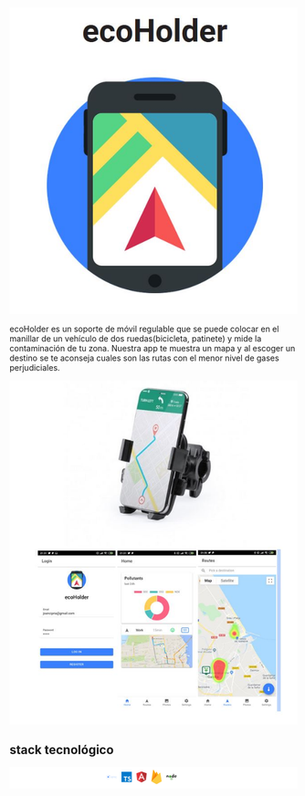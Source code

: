 
![ecoHolder logo](https://github.com/DianaIT/ecoHolder/blob/master/src/assets/img/README/ecoHolder.JPG)

ecoHolder es un soporte de móvil regulable que se puede colocar en el manillar de un vehículo de dos ruedas(bicicleta, patinete) y mide la contaminación de tu zona. Nuestra app  te muestra un mapa y al escoger un destino se te aconseja cuales son las rutas con el menor nivel de gases perjudiciales. 

![ecoHolder screen caps](https://github.com/DianaIT/ecoHolder/blob/master/src/assets/img/README/ecoHolderApp.JPG)

## stack tecnológico

![stack tecnológico](https://github.com/DianaIT/ecoHolder/blob/master/src/assets/img/README/ecoholderstack.png)